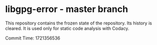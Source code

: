 # libgpg-error - master branch

This repository contains the frozen state of the repository.
Its history is cleared. It is used only for static code
analysis with Codacy.

Commit Time: 1721356536